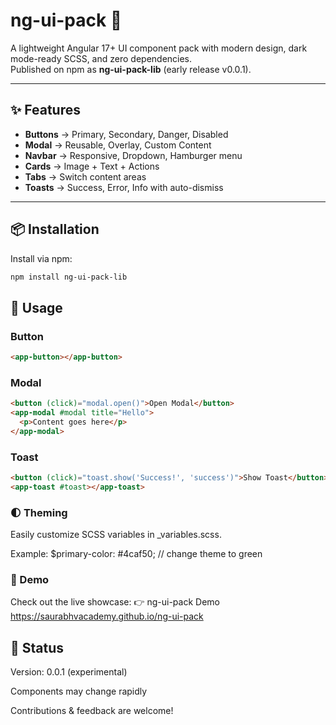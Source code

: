 # ng-ui-pack 🚀

A lightweight Angular 17+ UI component pack with modern design, dark mode-ready SCSS, and zero dependencies.  
Published on npm as **ng-ui-pack-lib** (early release v0.0.1).

---

## ✨ Features
- **Buttons** → Primary, Secondary, Danger, Disabled
- **Modal** → Reusable, Overlay, Custom Content
- **Navbar** → Responsive, Dropdown, Hamburger menu
- **Cards** → Image + Text + Actions
- **Tabs** → Switch content areas
- **Toasts** → Success, Error, Info with auto-dismiss

---

## 📦 Installation
Install via npm:

```bash
npm install ng-ui-pack-lib

```
## 🚀 Usage
### Button
```html
<app-button></app-button>

```
### Modal
```html
<button (click)="modal.open()">Open Modal</button>
<app-modal #modal title="Hello">
  <p>Content goes here</p>
</app-modal>

```
### Toast
```html
<button (click)="toast.show('Success!', 'success')">Show Toast</button>
<app-toast #toast></app-toast>
```

### 🌓 Theming

Easily customize SCSS variables in _variables.scss.

Example:
$primary-color: #4caf50; // change theme to green


### 📖 Demo

Check out the live showcase:
👉 ng-ui-pack Demo
https://saurabhvacademy.github.io/ng-ui-pack

## 📌 Status

Version: 0.0.1 (experimental)

Components may change rapidly

Contributions & feedback are welcome!
 


